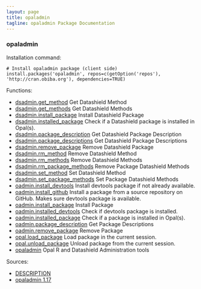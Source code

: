 ```yaml
---
layout: page
title: opaladmin
tagline: opaladmin Package Documentation
---
```



### opaladmin

Installation command:

	# Install opaladmin package (client side)
	install.packages('opaladmin', repos=c(getOption('repos'), 'http://cran.obiba.org'), dependencies=TRUE)

Functions:


* [dsadmin.get_method](dsadmin.get_method.html) Get Datashield Method
* [dsadmin.get_methods](dsadmin.get_methods.html) Get Datashield Methods
* [dsadmin.install_package](dsadmin.install_package.html) Install Datashield Package
* [dsadmin.installed_package](dsadmin.installed_package.html) Check if a Datashield package is installed in Opal(s).
* [dsadmin.package_description](dsadmin.package_description.html) Get Datashield Package Description
* [dsadmin.package_descriptions](dsadmin.package_descriptions.html) Get Datashield Package Descriptions
* [dsadmin.remove_package](dsadmin.remove_package.html) Remove Datashield Package
* [dsadmin.rm_method](dsadmin.rm_method.html) Remove Datashield Method
* [dsadmin.rm_methods](dsadmin.rm_methods.html) Remove Datashield Methods
* [dsadmin.rm_package_methods](dsadmin.rm_package_methods.html) Remove Package Datashield Methods
* [dsadmin.set_method](dsadmin.set_method.html) Set Datashield Method
* [dsadmin.set_package_methods](dsadmin.set_package_methods.html) Set Package Datashield Methods
* [oadmin.install_devtools](oadmin.install_devtools.html) Install devtools package if not already available.
* [oadmin.install_github](oadmin.install_github.html) Install a package from a source repository on GitHub. Makes sure devtools package is available.
* [oadmin.install_package](oadmin.install_package.html) Install Package
* [oadmin.installed_devtools](oadmin.installed_devtools.html) Check if devtools package is installed.
* [oadmin.installed_package](oadmin.installed_package.html) Check if a package is installed in Opal(s).
* [oadmin.package_description](oadmin.package_description.html) Get Package Descriptions
* [oadmin.remove_package](oadmin.remove_package.html) Remove Package
* [opal.load_package](opal.load_package.html) Load package in the current session.
* [opal.unload_package](opal.unload_package.html) Unload package from the current session.
* [opaladmin](opaladmin.html) Opal R and Datashield Administration tools

Sources:

* [DESCRIPTION](https://raw.github.com/datashield/opaladmin/1.17/DESCRIPTION)
* [opaladmin 1.17](https://github.com/datashield/opaladmin/tree/1.17)
